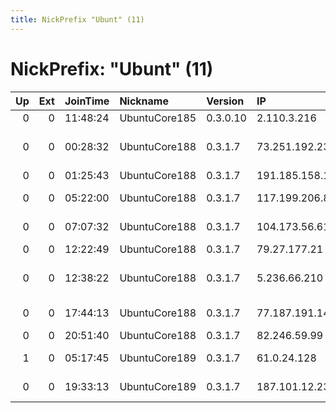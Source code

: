 ```yaml
---
title: NickPrefix "Ubunt" (11)
---
```


# NickPrefix: "Ubunt" (11)

|   Up |   Ext | JoinTime   | Nickname      | Version   | IP              | AS                                       | CC   |   ORp |   Dirp | OS    | Contact   |   eFamMembers |
|-----:|------:|:-----------|:--------------|:----------|:----------------|:-----------------------------------------|:-----|------:|-------:|:------|:----------|--------------:|
|    0 |     0 | 11:48:24   | UbuntuCore185 | 0.3.0.10  | 2.110.3.216     | Tele Danmark                             | dk   | 33751 |      0 | Linux | None      |             1 |
|    0 |     0 | 00:28:32   | UbuntuCore188 | 0.3.1.7   | 73.251.192.239  | Comcast Cable Communications, LLC        | us   | 41909 |      0 | Linux | None      |             1 |
|    0 |     0 | 01:25:43   | UbuntuCore188 | 0.3.1.7   | 191.185.158.154 | CLARO S.A.                               | br   | 45037 |      0 | Linux | None      |             1 |
|    0 |     0 | 05:22:00   | UbuntuCore188 | 0.3.1.7   | 117.199.206.88  | National Internet Backbone               | in   | 46247 |      0 | Linux | None      |             1 |
|    0 |     0 | 07:07:32   | UbuntuCore188 | 0.3.1.7   | 104.173.56.61   | Time Warner Cable Internet LLC           | us   | 43579 |      0 | Linux | None      |             1 |
|    0 |     0 | 12:22:49   | UbuntuCore188 | 0.3.1.7   | 79.27.177.21    | Telecom Italia                           | it   | 37519 |      0 | Linux | None      |             1 |
|    0 |     0 | 12:38:22   | UbuntuCore188 | 0.3.1.7   | 5.236.66.210    | Telecommunication Infrastructure Company | ir   | 44159 |      0 | Linux | None      |             1 |
|    0 |     0 | 17:44:13   | UbuntuCore188 | 0.3.1.7   | 77.187.191.142  | Telefonica Germany                       | de   | 44269 |      0 | Linux | None      |             1 |
|    0 |     0 | 20:51:40   | UbuntuCore188 | 0.3.1.7   | 82.246.59.99    | Free SAS                                 | fr   | 44674 |      0 | Linux | None      |             1 |
|    1 |     0 | 05:17:45   | UbuntuCore189 | 0.3.1.7   | 61.0.24.128     | National Internet Backbone               | in   | 34105 |      0 | Linux | None      |             1 |
|    0 |     0 | 19:33:13   | UbuntuCore189 | 0.3.1.7   | 187.101.12.23   | TELEFNICA BRASIL S.A                     | br   | 34129 |      0 | Linux | None      |             1 |
